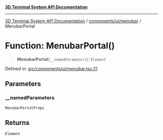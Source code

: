 [**3D Terminal System API Documentation**](../../../../README.md)

***

[3D Terminal System API Documentation](../../../../README.md) / [components/ui/menubar](../README.md) / MenubarPortal

# Function: MenubarPortal()

> **MenubarPortal**(`__namedParameters`): `Element`

Defined in: [src/components/ui/menubar.tsx:21](https://github.com/Dicommunitas/ThreeJS_Terminal_3D2/blob/894502f47f0ff64fee1a1aeae66790ab4080c55e/src/components/ui/menubar.tsx#L21)

## Parameters

### \_\_namedParameters

`MenubarPortalProps`

## Returns

`Element`

